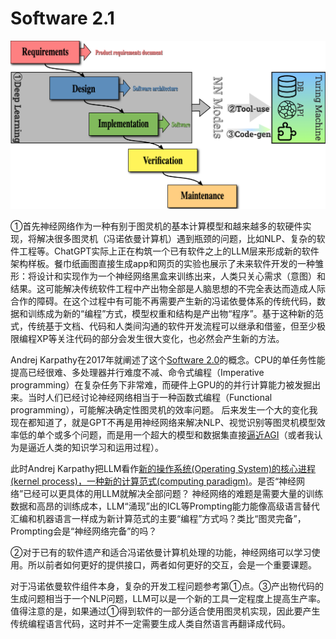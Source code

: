 # Software 2.1

![a](./ANN%20model.jpeg)

①首先神经网络作为一种有别于图灵机的基本计算模型和越来越多的软硬件实现，将解决很多图灵机（冯诺依曼计算机）遇到瓶颈的问题，比如NLP、复杂的软件工程等。ChatGPT实际上正在构筑一个已有软件之上的LLM层来形成新的软件架构样板。餐巾纸画图直接生成app和网页的实验也展示了未来软件开发的一种雏形：将设计和实现作为一个神经网络黑盒来训练出来，人类只关心需求（意图）和结果。这可能解决传统软件工程中产出物全部是人脑思想的不完全表达而造成人际合作的障碍。在这个过程中有可能不再需要产生新的冯诺依曼体系的传统代码，数据和训练成为新的“编程”方式，模型权重和结构是产出物“程序”。基于这种新的范式，传统基于文档、代码和人类间沟通的软件开发流程可以继承和借鉴，但至少极限编程XP等关注代码的部分会发生很大变化，也必然会产生新的方法。

Andrej Karpathy在2017年就阐述了这个[Software 2.0](https://karpathy.medium.com/software-2-0-a64152b37c35)的概念。CPU的单任务性能提高已经很难、多处理器并行难度不减、命令式编程（Imperative programming）在复杂任务下非常难，而硬件上GPU的的并行计算能力被发掘出来。当时人们已经讨论神经网络相当于一种函数式编程（Functional programming），可能解决确定性图灵机的效率问题。
后来发生一个大的变化我现在都知道了，就是GPT不再是用神经网络来解决NLP、视觉识别等图灵机模型效率低的单个或多个问题，而是用一个超大的模型和数据集直接[逼近AGI](https://www.youtube.com/watch?v=Ft0gTO2K85A)（或者我认为是逼近人类的知识学习和运用过程）。

此时Andrej Karpathy把LLM看作[新的操作系统(Operating System)的核心进程(kernel process)，一种新的计算范式(computing paradigm)](https://twitter.com/karpathy/status/1707437820045062561)。是否“神经网络”已经可以更具体的用LLM就解决全部问题？
神经网络的难题是需要大量的训练数据和高昂的训练成本，LLM“涌现”出的ICL等Prompting能力能像高级语言替代汇编和机器语言一样成为新计算范式的主要“编程”方式吗？类比“图灵完备”，Prompting会是“神经网络完备”的吗？

②对于已有的软件遗产和适合冯诺依曼计算机处理的功能，神经网络可以学习使用。所以前者如何更好的提供接口，两者如何更好的交互，会是一个重要课题。

对于冯诺依曼软件组件本身，复杂的开发工程问题参考第①点。③产出物代码的生成问题相当于一个NLP问题，LLM可以是一个新的工具一定程度上提高生产率。值得注意的是，如果通过①得到软件的一部分适合使用图灵机实现，因此要产生传统编程语言代码，这时并不一定需要生成人类自然语言再翻译成代码。
